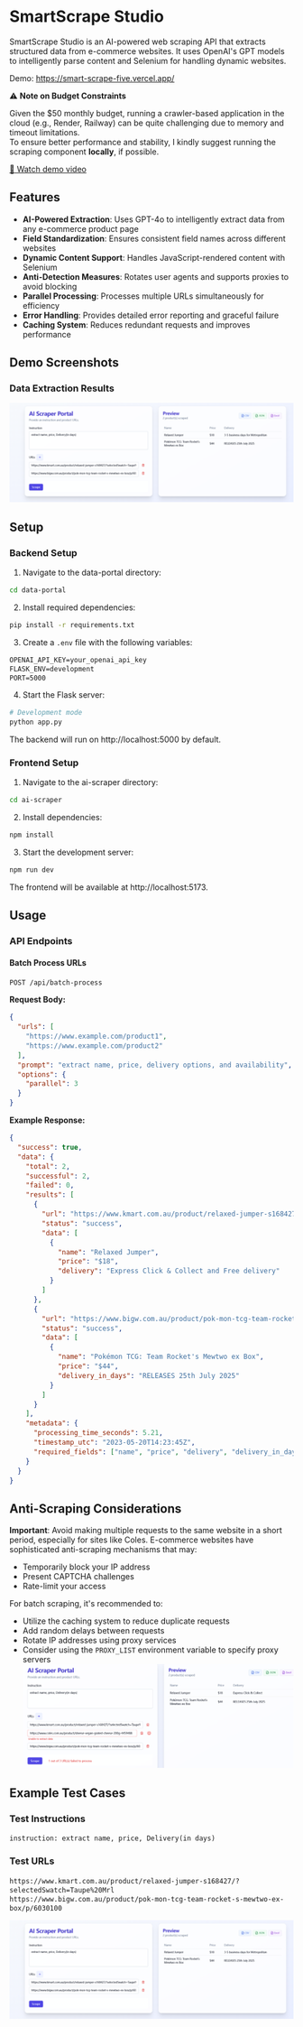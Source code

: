 # SmartScrape Studio

SmartScrape Studio is an AI-powered web scraping API that extracts structured data from e-commerce websites. It uses OpenAI's GPT models to intelligently parse content and Selenium for handling dynamic websites.

Demo: https://smart-scrape-five.vercel.app/

⚠️ **Note on Budget Constraints**

Given the $50 monthly budget, running a crawler-based application in the cloud (e.g., Render, Railway) can be quite challenging due to memory and timeout limitations.  
To ensure better performance and stability, I kindly suggest running the scraping component **locally**, if possible.


[🎥 Watch demo video](https://youtu.be/el4OY9WH6fg)
## Features

- **AI-Powered Extraction**: Uses GPT-4o to intelligently extract data from any e-commerce product page
- **Field Standardization**: Ensures consistent field names across different websites
- **Dynamic Content Support**: Handles JavaScript-rendered content with Selenium
- **Anti-Detection Measures**: Rotates user agents and supports proxies to avoid blocking
- **Parallel Processing**: Processes multiple URLs simultaneously for efficiency
- **Error Handling**: Provides detailed error reporting and graceful failure
- **Caching System**: Reduces redundant requests and improves performance

## Demo Screenshots

### Data Extraction Results
![example](data-portal/images/6901665c4476cecd86d9bbc6a02de34.png)

## Setup

### Backend Setup

1. Navigate to the data-portal directory:
```bash
cd data-portal
```

2. Install required dependencies:
```bash
pip install -r requirements.txt
```

3. Create a `.env` file with the following variables:
```
OPENAI_API_KEY=your_openai_api_key
FLASK_ENV=development
PORT=5000
```

4. Start the Flask server:
```bash
# Development mode
python app.py
```

The backend will run on http://localhost:5000 by default.

### Frontend Setup

1. Navigate to the ai-scraper directory:
```bash
cd ai-scraper
```

2. Install dependencies:
```bash
npm install
```

3. Start the development server:
```bash
npm run dev
```

The frontend will be available at http://localhost:5173.

## Usage

### API Endpoints

#### Batch Process URLs

```
POST /api/batch-process
```

**Request Body:**

```json
{
  "urls": [
    "https://www.example.com/product1",
    "https://www.example.com/product2"
  ],
  "prompt": "extract name, price, delivery options, and availability",
  "options": {
    "parallel": 3
  }
}
```

**Example Response:**

```json
{
  "success": true,
  "data": {
    "total": 2,
    "successful": 2,
    "failed": 0,
    "results": [
      {
        "url": "https://www.kmart.com.au/product/relaxed-jumper-s168427/?selectedSwatch=Taupe%20Mrl",
        "status": "success",
        "data": [
          {
            "name": "Relaxed Jumper",
            "price": "$18",
            "delivery": "Express Click & Collect and Free delivery"
          }
        ]
      },
      {
        "url": "https://www.bigw.com.au/product/pok-mon-tcg-team-rocket-s-mewtwo-ex-box/p/6030100",
        "status": "success",
        "data": [
          {
            "name": "Pokémon TCG: Team Rocket's Mewtwo ex Box",
            "price": "$44",
            "delivery_in_days": "RELEASES 25th July 2025"
          }
        ]
      }
    ],
    "metadata": {
      "processing_time_seconds": 5.21,
      "timestamp_utc": "2023-05-20T14:23:45Z",
      "required_fields": ["name", "price", "delivery", "delivery_in_days"]
    }
  }
}
```



## Anti-Scraping Considerations

**Important**: Avoid making multiple requests to the same website in a short period, especially for sites like Coles. E-commerce websites have sophisticated anti-scraping mechanisms that may:

- Temporarily block your IP address
- Present CAPTCHA challenges
- Rate-limit your access

For batch scraping, it's recommended to:
- Utilize the caching system to reduce duplicate requests
- Add random delays between requests
- Rotate IP addresses using proxy services
- Consider using the `PROXY_LIST` environment variable to specify proxy servers
![example](data-portal/images/e023d76a9b7c81f7cd4cade820df748.png)
## Example Test Cases

### Test Instructions
```
instruction: extract name, price, Delivery(in days)
```

### Test URLs
```
https://www.kmart.com.au/product/relaxed-jumper-s168427/?selectedSwatch=Taupe%20Mrl
https://www.bigw.com.au/product/pok-mon-tcg-team-rocket-s-mewtwo-ex-box/p/6030100
```
![example](data-portal/images/6901665c4476cecd86d9bbc6a02de34.png)
